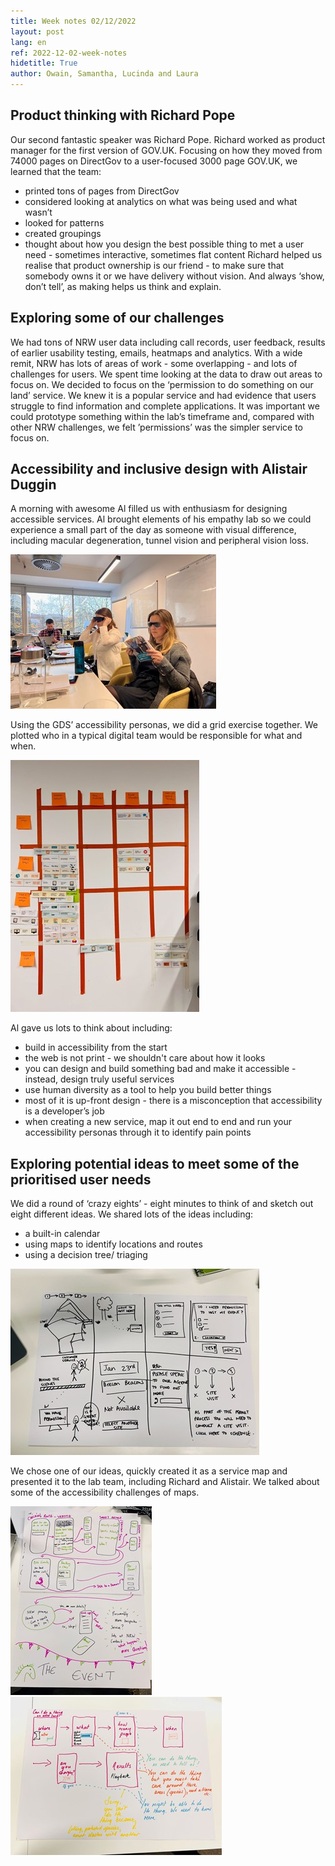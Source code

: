```yaml
---
title: Week notes 02/12/2022
layout: post
lang: en
ref: 2022-12-02-week-notes
hidetitle: True
author: Owain, Samantha, Lucinda and Laura
---
```


## Product thinking with Richard Pope

Our second fantastic speaker was Richard Pope. Richard worked as product manager for the first version of GOV.UK.
Focusing on how they moved from 74000 pages on DirectGov to a user-focused 3000 page GOV.UK, we learned that the team:
* printed tons of pages from DirectGov
* considered looking at analytics on what was being used and what wasn’t
* looked for patterns
* created groupings
* thought about how you design the best possible thing to met a user need - sometimes interactive, sometimes flat content
Richard helped us realise that product ownership is our friend - to make sure that somebody owns it or we have delivery without vision. And always ‘show, don’t tell’, as making helps us think and explain.

## Exploring some of our challenges

We had tons of NRW user data including call records, user feedback, results of earlier usability testing, emails, heatmaps and analytics. With a wide remit, NRW has lots of areas of work - some overlapping - and lots of challenges for users.
We spent time looking at the data to draw out areas to focus on. We decided to focus on the ‘permission to do something on our land’ service. We knew it is a popular service and had evidence that users struggle to find information and complete applications. It was important we could prototype something within the lab’s timeframe and, compared with other NRW challenges, we felt ’permissions’ was the simpler service to focus on. 

## Accessibility and inclusive design with Alistair Duggin

A morning with awesome Al filled us with enthusiasm for designing accessible services. 
Al brought elements of his empathy lab so we could experience a small part of the day as someone with visual difference, including macular degeneration, tunnel vision and peripheral vision loss.

![alt text](https://github.com/nrw-lab/nrw-lab.github.io/blob/a779645fc312a349fa97200ee19df3fa5b023ff8/images/empathy%20lab.jpg)

Using the GDS’ accessibility personas, we did a grid exercise together. We plotted who in a typical digital team would be responsible for what and when.

![alt text](https://github.com/nrw-lab/nrw-lab.github.io/blob/a779645fc312a349fa97200ee19df3fa5b023ff8/images/grid%20exercise.jpg)

Al gave us lots to think about including:
* build in accessibility from the start
* the web is not print - we shouldn't care about how it looks
* you can design and build something bad and make it accessible - instead, design truly useful services
* use human diversity as a tool to help you build better things
* most of it is up-front design - there is a misconception that accessibility is a developer’s job
* when creating a new service, map it out end to end and run your accessibility personas through it to identify pain points

## Exploring potential ideas to meet some of the prioritised user needs
We did a round of ‘crazy eights’ - eight minutes to think of and sketch out eight different ideas.
We shared lots of the ideas including:
* a built-in calendar 
* using maps to identify locations and routes
* using a decision tree/ triaging

![alt text](https://github.com/nrw-lab/nrw-lab.github.io/blob/a779645fc312a349fa97200ee19df3fa5b023ff8/images/idea%20generation.jpg)

We chose one of our ideas, quickly created it as a service map and presented it to the lab team, including Richard and Alistair. We talked about some of the accessibility challenges of maps.

![alt text](https://github.com/nrw-lab/nrw-lab.github.io/blob/a779645fc312a349fa97200ee19df3fa5b023ff8/images/user%20flows.jpg)
![alt text](https://github.com/nrw-lab/nrw-lab.github.io/blob/a779645fc312a349fa97200ee19df3fa5b023ff8/images/user%20flows%202.jpg)
